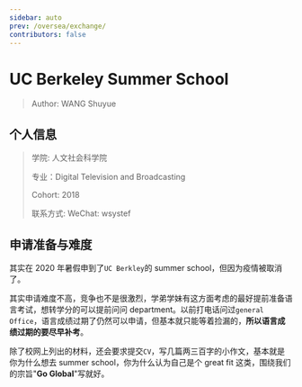 ```yaml
---
sidebar: auto
prev: /oversea/exchange/
contributors: false
---
```


# UC Berkeley Summer School

> Author: WANG Shuyue

## 个人信息

> 学院: 人文社会科学院
>
> 专业：Digital Television and Broadcasting
>
> Cohort: 2018
>
> 联系方式: WeChat: wsystef

## 申请准备与难度

其实在 2020 年暑假申到了`UC Berkley`的 summer school，但因为疫情被取消了。

其实申请难度不高，竞争也不是很激烈，学弟学妹有这方面考虑的最好提前准备语言考试，想转学分的可以提前问问 department。以前打电话问过`general Office`，语言成绩过期了仍然可以申请，但基本就只能等着捡漏的，**所以语言成绩过期的要尽早补考**。

除了校网上列出的材料，还会要求提交`CV`，写几篇两三百字的小作文，基本就是你为什么想去 summer school，你为什么认为自己是个 great fit 这类，围绕我们的宗旨"**Go Global**"写就好。

